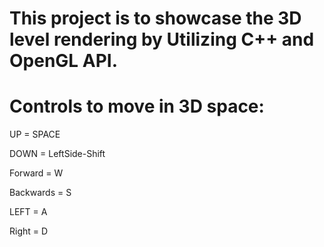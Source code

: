 # This project is to showcase the 3D level rendering by Utilizing C++ and OpenGL API.

# Controls to move in 3D space:


UP = SPACE

DOWN = LeftSide-Shift

Forward = W

Backwards = S

LEFT = A

Right = D

